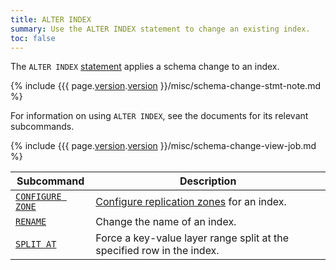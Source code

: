 ```yaml
---
title: ALTER INDEX
summary: Use the ALTER INDEX statement to change an existing index.
toc: false
---
```


The `ALTER INDEX` [statement](sql-statements.html) applies a schema change to an index.

{% include {{{ page.[version](cluster-settings.html#setting-version).[version](cluster-settings.html#setting-version) }}/misc/schema-change-stmt-note.md %}

For information on using `ALTER INDEX`, see the documents for its relevant subcommands.

{% include {{{ page.[version](cluster-settings.html#setting-version).[version](cluster-settings.html#setting-version) }}/misc/schema-change-view-job.md %}

Subcommand | Description
-----------|------------
[`CONFIGURE ZONE`](configure-zone.html) | [Configure replication zones](configure-replication-zones.html) for an index.
[`RENAME`](rename-index.html) | Change the name of an index.
[`SPLIT AT`](split-at.html) | Force a key-value layer range split at the specified row in the index.
